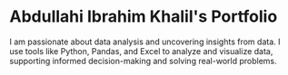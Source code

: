 # Abdullahi Ibrahim Khalil's Portfolio
I am passionate about data analysis and uncovering insights from data. I use tools like Python, Pandas, and Excel to analyze and visualize data, supporting informed decision-making and solving real-world problems.
